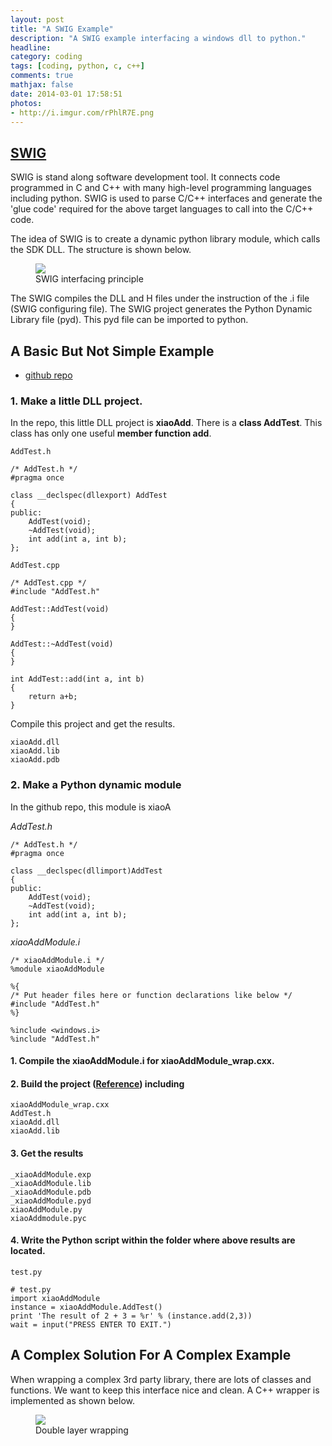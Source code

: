 ```yaml
---
layout: post
title: "A SWIG Example"
description: "A SWIG example interfacing a windows dll to python."
headline: 
category: coding
tags: [coding, python, c, c++]
comments: true
mathjax: false
date: 2014-03-01 17:58:51
photos:
- http://i.imgur.com/rPhlR7E.png
---
```


## [SWIG](http://www.swig.org)

SWIG is stand along software development tool. It connects code programmed in C and C++ with many high-level programming languages including python. SWIG is used to parse C/C++ interfaces and generate the 'glue code' required for the above target languages to call into the C/C++ code. 

<!--more-->

The idea of SWIG is to create a dynamic python library module, which calls the SDK DLL. The structure is shown below.

<figure>
  <img src="http://i.imgur.com/rPhlR7E.png">
  <figcaption>
  SWIG interfacing principle
  </figcaption>
</figure>

The SWIG compiles the DLL and H files under the instruction of the .i file (SWIG configuring file). The SWIG project generates the Python Dynamic Library file (pyd). This pyd file can be imported to python.

## A Basic But Not Simple Example

+ [github repo](https://github.com/quxiaofeng/swig-cpp-class-dll-wrapping-test)

### 1. Make a little DLL project. ###

In the repo, this little DLL project is **xiaoAdd**. There is a **class AddTest**. This class has only one useful **member function add**.

`AddTest.h`

    /* AddTest.h */
    #pragma once

    class __declspec(dllexport) AddTest
    {
    public:
        AddTest(void);
        ~AddTest(void);
        int add(int a, int b);
    };

`AddTest.cpp`

    /* AddTest.cpp */
    #include "AddTest.h"

    AddTest::AddTest(void)
    {
    }

    AddTest::~AddTest(void)
    {
    }

    int AddTest::add(int a, int b)
    {
        return a+b;
    }

Compile this project and get the results.


    xiaoAdd.dll
    xiaoAdd.lib
    xiaoAdd.pdb


### 2. Make a Python dynamic module ###

In the github repo, this module is xiaoA

*AddTest.h*

    /* AddTest.h */
    #pragma once

    class __declspec(dllimport)AddTest
    {
    public:
        AddTest(void);
        ~AddTest(void);
        int add(int a, int b);
    };

*xiaoAddModule.i*

    /* xiaoAddModule.i */
    %module xiaoAddModule

    %{
    /* Put header files here or function declarations like below */
    #include "AddTest.h"
    %}

    %include <windows.i>
    %include "AddTest.h"

#### 1. Compile the xiaoAddModule.i for xiaoAddModule_wrap.cxx. ####
 
#### 2. Build the project ([Reference](http://stackoverflow.com/questions/11693047/how-to-create-a-dll-with-swig-from-visual-studio-2010)) including ####

    xiaoAddModule_wrap.cxx
    AddTest.h
    xiaoAdd.dll
    xiaoAdd.lib


#### 3. Get the results ####

    _xiaoAddModule.exp
    _xiaoAddModule.lib
    _xiaoAddModule.pdb
    _xiaoAddModule.pyd
    xiaoAddModule.py
    xiaoAddmodule.pyc

#### 4. Write the Python script within the folder where above results are located. ####

`test.py`

    # test.py
    import xiaoAddModule
    instance = xiaoAddModule.AddTest()
    print 'The result of 2 + 3 = %r' % (instance.add(2,3))
    wait = input("PRESS ENTER TO EXIT.")

## A Complex Solution For A Complex Example

When wrapping a complex 3rd party library, there are lots of classes and functions. We want to keep this interface nice and clean. A C++ wrapper is implemented as shown below.

<figure>
  <img src="http://i.imgur.com/lHar1Ig.png">
  <figcaption>
  Double layer wrapping
  </figcaption>
</figure>

